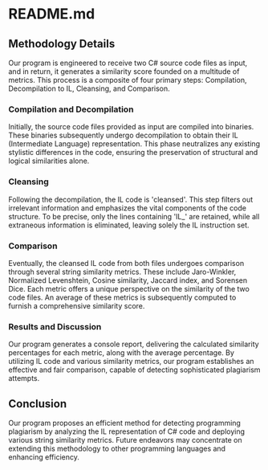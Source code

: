 # README.md

## Methodology Details

Our program is engineered to receive two C# source code files as input, and in return, it generates a similarity score founded on a multitude of metrics. This process is a composite of four primary steps: Compilation, Decompilation to IL, Cleansing, and Comparison.

### Compilation and Decompilation

Initially, the source code files provided as input are compiled into binaries. These binaries subsequently undergo decompilation to obtain their IL (Intermediate Language) representation. This phase neutralizes any existing stylistic differences in the code, ensuring the preservation of structural and logical similarities alone.

### Cleansing

Following the decompilation, the IL code is 'cleansed'. This step filters out irrelevant information and emphasizes the vital components of the code structure. To be precise, only the lines containing 'IL_' are retained, while all extraneous information is eliminated, leaving solely the IL instruction set.

### Comparison

Eventually, the cleansed IL code from both files undergoes comparison through several string similarity metrics. These include Jaro-Winkler, Normalized Levenshtein, Cosine similarity, Jaccard index, and Sorensen Dice. Each metric offers a unique perspective on the similarity of the two code files. An average of these metrics is subsequently computed to furnish a comprehensive similarity score.

### Results and Discussion

Our program generates a console report, delivering the calculated similarity percentages for each metric, along with the average percentage. By utilizing IL code and various similarity metrics, our program establishes an effective and fair comparison, capable of detecting sophisticated plagiarism attempts.

## Conclusion

Our program proposes an efficient method for detecting programming plagiarism by analyzing the IL representation of C# code and deploying various string similarity metrics. Future endeavors may concentrate on extending this methodology to other programming languages and enhancing efficiency.